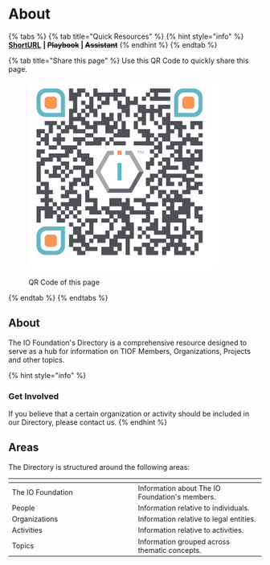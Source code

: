 # About

{% tabs %}
{% tab title="Quick Resources" %}
{% hint style="info" %}
[**ShortURL**](https://short.theiofoundation.org/TIOFBusinessPlan) **|&#x20;**~~**Playbook**~~**&#x20;|&#x20;**~~**Assistant**~~
{% endhint %}
{% endtab %}

{% tab title="Share this page" %}
Use this QR Code to quickly share this page.

<figure><img src=".gitbook/assets/TIOFTIOFBusinessPlan_4096x4096.png" alt="" width="375"><figcaption><p>QR Code of this page</p></figcaption></figure>
{% endtab %}
{% endtabs %}

## About

The IO Foundation's Directory is a comprehensive resource designed to serve as a hub for information on TIOF Members, Organizations, Projects and other topics.

{% hint style="info" %}
### Get Involved

If you believe that a certain organization or activity should be included in our Directory, please contact us.
{% endhint %}

## Areas

The Directory is structured around the following areas:

<table><thead><tr><th width="237"></th><th></th></tr></thead><tbody><tr><td>The IO Foundation</td><td>Information about The IO Foundation's members.</td></tr><tr><td>People</td><td>Information relative to individuals.</td></tr><tr><td>Organizations</td><td>Information relative to legal entities.</td></tr><tr><td>Activities</td><td>Information relative to activities.</td></tr><tr><td>Topics</td><td>Information grouped across thematic concepts.</td></tr></tbody></table>
